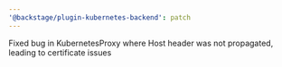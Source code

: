 ```yaml
---
'@backstage/plugin-kubernetes-backend': patch
---
```


Fixed bug in KubernetesProxy where Host header was not propagated, leading to certificate issues
